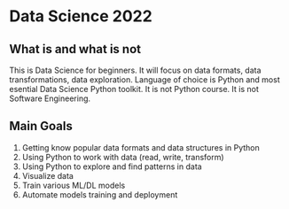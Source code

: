 # Data Science 2022

## What is and what is not

This is Data Science for beginners. It will focus on data formats, data transformations, data exploration. Language of choice is Python and most esential Data Science Python toolkit. It is not Python course. It is not Software Engineering. 


## Main Goals

1. Getting know popular data formats and data structures in Python
2. Using Python to work with data (read, write, transform)
3. Using Python to explore and find patterns in data
4. Visualize data
5. Train various ML/DL models
6. Automate models training and deployment
